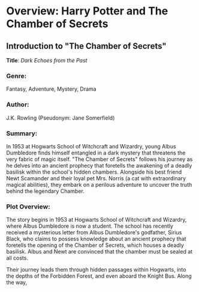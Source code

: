 # Overview: Harry Potter and The Chamber of Secrets

## Introduction to "The Chamber of Secrets"

**Title**: *Dark Echoes from the Past*

### Genre:
Fantasy, Adventure, Mystery, Drama

### Author:
J.K. Rowling (Pseudonym: Jane Somerfield)

### Summary:
In 1953 at Hogwarts School of Witchcraft and Wizardry, young Albus Dumbledore finds himself entangled in a dark mystery that threatens the very fabric of magic itself. "The Chamber of Secrets" follows his journey as he delves into an ancient prophecy that foretells the awakening of a deadly basilisk within the school's hidden chambers. Alongside his best friend Newt Scamander and their loyal pet Mrs. Norris (a cat with extraordinary magical abilities), they embark on a perilous adventure to uncover the truth behind the legendary Chamber.

### Plot Overview:
The story begins in 1953 at Hogwarts School of Witchcraft and Wizardry, where Albus Dumbledore is now a student. The school has recently received a mysterious letter from Albus Dumbledore's godfather, Sirius Black, who claims to possess knowledge about an ancient prophecy that foretells the opening of the Chamber of Secrets, which houses a deadly basilisk. Albus and Newt are convinced that the chamber must be sealed at all costs.

Their journey leads them through hidden passages within Hogwarts, into the depths of the Forbidden Forest, and even aboard the Knight Bus. Along the way,